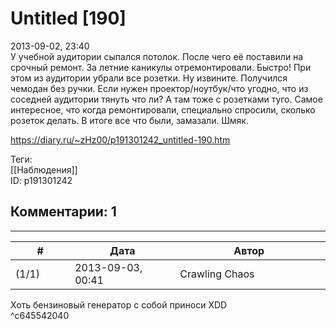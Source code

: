 Untitled [190]
==============

  
2013-09-02, 23:40  
 У учебной аудитории сыпался потолок. После чего её поставили на срочный ремонт. За летние каникулы отремонтировали. Быстро! При этом из аудитории убрали все розетки. Ну извините. Получился чемодан без ручки. Если нужен проектор/ноутбук/что угодно, что из соседней аудитории тянуть что ли? А там тоже с розетками туго. Самое интересное, что когда ремонтировали, специально спросили, сколько розеток делать. В итоге все что были, замазали. Шмяк.   
  
<https://diary.ru/~zHz00/p191301242_untitled-190.htm>  
  
Теги:  
[[Наблюдения]]  
ID: p191301242  


Комментарии: 1
--------------

  


---



|         #         |              Дата              |                     Автор                     |           ID           |
| --- | --- | --- | --- |
| (1/1) | 2013-09-03, 00:41 | Crawling Chaos | c645542040 |

  
 Хоть бензиновый генератор с собой приноси XDD   
 ^c645542040